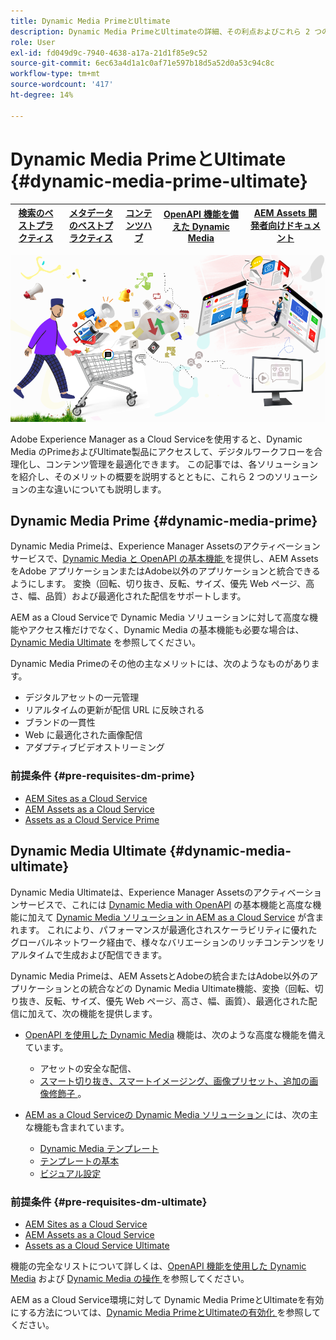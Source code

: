 ```yaml
---
title: Dynamic Media PrimeとUltimate
description: Dynamic Media PrimeとUltimateの詳細、その利点およびこれら 2 つの違いについて説明します。
role: User
exl-id: fd049d9c-7940-4638-a17a-21d1f85e9c52
source-git-commit: 6ec63a4d1a1c0af71e597b18d5a52d0a53c94c8c
workflow-type: tm+mt
source-wordcount: '417'
ht-degree: 14%

---
```


# Dynamic Media PrimeとUltimate {#dynamic-media-prime-ultimate}

| [検索のベストプラクティス](/help/assets/search-best-practices.md) | [メタデータのベストプラクティス](/help/assets/metadata-best-practices.md) | [コンテンツハブ](/help/assets/product-overview.md) | [OpenAPI 機能を備えた Dynamic Media](/help/assets/dynamic-media-open-apis-overview.md) | [AEM Assets 開発者向けドキュメント](https://developer.adobe.com/experience-cloud/experience-manager-apis/) |
| ------------- | --------------------------- |---------|----|-----|

![Dynamic Media バナー ](/help/assets/assets/dm-pnp-banner.png)

Adobe Experience Manager as a Cloud Serviceを使用すると、Dynamic Media のPrimeおよびUltimate製品にアクセスして、デジタルワークフローを合理化し、コンテンツ管理を最適化できます。 この記事では、各ソリューションを紹介し、そのメリットの概要を説明するとともに、これら 2 つのソリューションの主な違いについても説明します。

## Dynamic Media Prime {#dynamic-media-prime}

Dynamic Media Primeは、Experience Manager Assetsのアクティベーションサービスで、[Dynamic Media と OpenAPI の基本機能 ](/help/assets/dynamic-media-open-apis-overview.md) を提供し、AEM AssetsをAdobe アプリケーションまたはAdobe以外のアプリケーションと統合できるようにします。 変換（回転、切り抜き、反転、サイズ、優先 Web ページ、高さ、幅、品質）および最適化された配信をサポートします。

AEM as a Cloud Serviceで Dynamic Media ソリューションに対して高度な機能やアクセス権だけでなく、Dynamic Media の基本機能も必要な場合は、[Dynamic Media Ultimate](#dynamic-media-ultimate) を参照してください。

Dynamic Media Primeのその他の主なメリットには、次のようなものがあります。

* デジタルアセットの一元管理
* リアルタイムの更新が配信 URL に反映される
* ブランドの一貫性
* Web に最適化された画像配信
* アダプティブビデオストリーミング

### 前提条件 {#pre-requisites-dm-prime}

* [AEM Sites as a Cloud Service](/help/sites-cloud/authoring/quick-start.md)
* [AEM Assets as a Cloud Service](/help/assets/overview.md)
* [Assets as a Cloud Service Prime](/help/assets/assets-prime.md)

## Dynamic Media Ultimate {#dynamic-media-ultimate}

Dynamic Media Ultimateは、Experience Manager Assetsのアクティベーションサービスで、これには [Dynamic Media with OpenAPI](/help/assets/dynamic-media-open-apis-overview.md) の基本機能と高度な機能に加えて [Dynamic Media ソリューション in AEM as a Cloud Service](/help/assets/dynamic-media/dynamic-media.md) が含まれます。 これにより、パフォーマンスが最適化されスケーラビリティに優れたグローバルネットワーク経由で、様々なバリエーションのリッチコンテンツをリアルタイムで生成および配信できます。

Dynamic Media Primeは、AEM AssetsとAdobeの統合またはAdobe以外のアプリケーションとの統合などの Dynamic Media Ultimate機能、変換（回転、切り抜き、反転、サイズ、優先 Web ページ、高さ、幅、画質）、最適化された配信に加えて、次の機能を提供します。

* [OpenAPI を使用した Dynamic Media](/help/assets/dynamic-media-open-apis-overview.md) 機能は、次のような高度な機能を備えています。

   * アセットの安全な配信、
   * [ スマート切り抜き、スマートイメージング、画像プリセット、追加の画像修飾子 ](https://adobe-aem-assets-delivery-advancemodifiers.redoc.ly/)。

* [AEM as a Cloud Serviceの Dynamic Media ソリューション ](/help/assets/dynamic-media/dynamic-media.md) には、次の主な機能も含まれています。

   * [Dynamic Media テンプレート](/help/assets/dynamic-media/dynamic-media-templates.md)
   * [ テンプレートの基本 ](https://experienceleague.adobe.com/en/docs/dynamic-media-classic/using/template-basics/quick-start-template-basics)
   * [ ビジュアル設定 ](https://experienceleague.adobe.com/en/docs/dynamic-media-classic/using/master-files/vignette-window-covering-cabinet-files)

### 前提条件 {#pre-requisites-dm-ultimate}

* [AEM Sites as a Cloud Service](/help/sites-cloud/authoring/quick-start.md)
* [AEM Assets as a Cloud Service](/help/assets/overview.md)
* [Assets as a Cloud Service Ultimate](/help/assets/assets-ultimate-overview.md)

機能の完全なリストについて詳しくは、[OpenAPI 機能を使用した Dynamic Media](/help/assets/dynamic-media-open-apis-overview.md) および [Dynamic Media の操作 ](/help/assets/dynamic-media/dynamic-media.md) を参照してください。

AEM as a Cloud Service環境に対して Dynamic Media PrimeとUltimateを有効にする方法については、[Dynamic Media PrimeとUltimateの有効化 ](/help/assets/dynamic-media/enable-dynamic-media-prime-and-ultimate.md) を参照してください。
